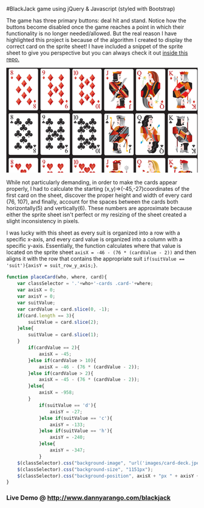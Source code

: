 #BlackJack game using jQuery & Javascript (styled with Bootstrap)

The game has three primary buttons:  deal hit and stand.  Notice how the buttons become disabled once the game reaches a point in which their functionality is no longer needed/allowed.  But the real reason I have highlighted this project is because of the algorithm I created to display the correct card on the sprite sheet!  I have included a snippet of the sprite sheet to give you perspective but you can always check it out [inside this repo.](../master/images/card-deck.jpeg)

![alt text](images/SS.png "A snippet of the card sprite sheet")

While not particularly demanding, in order to make the cards appear properly, I had to calculate the starting (x,y)=>(-45,-27)coordinates of the first card on the sheet, discover the proper height and width of every card (76, 107), and finally, account for the spaces between the cards both horizontally(5) and vertically(6).  These numbers are approximate because either the sprite sheet isn't perfect or my resizing of the sheet created a slight inconsistency in pixels.

I was lucky with this sheet as every suit is organized into a row with a specific x-axis, and every card value is organized into a column with a specific y-axis.  Essentially, the function calculates where that value is located on the sprite sheet `axisX = -46 - (76 * (cardValue - 2))` and then aligns it with the row that contains the appropriate suit `if(suitValue == 'suit'){axisY = suit_row_y_axis;}`.  


```javascript
function placeCard(who, where, card){
    var classSelector = '.'+who+'-cards .card-'+where;
    var axisX = 0;
    var axisY = 0;
    var suitValue;
    var cardValue = card.slice(0, -1);
    if(card.length == 3){
        suitValue = card.slice(2);
    }else{
        suitValue = card.slice(1);
    }
        if(cardValue == 2){
            axisX = -45;
        }else if(cardValue > 10){
            axisX = -46 - (76 * (cardValue - 2));
        }else if(cardValue > 2){
            axisX = -45 - (76 * (cardValue - 2));
        }else{
            axisX = -958;
        }
            if(suitValue == 'd'){
                axisY = -27;
            }else if(suitValue == 'c'){
                axisY = -133;
            }else if(suitValue == 'h'){
                axisY = -240;
            }else{
                axisY = -347;
            }
    $(classSelector).css("background-image", "url('images/card-deck.jpeg')");
    $(classSelector).css("background-size", "1151px");
    $(classSelector).css("background-position", axisX + "px " + axisY + "px");
}
```

### Live Demo @ http://www.dannyarango.com/blackjack
